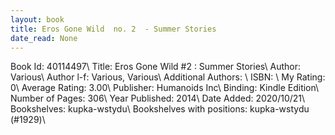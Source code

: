 ```yaml
---
layout: book
title: Eros Gone Wild  no. 2  - Summer Stories
date_read: None
---
```


Book Id: 40114497\ 
Title: Eros Gone Wild #2 : Summer Stories\ 
Author: Various\ 
Author l-f: Various, Various\ 
Additional Authors: \ 
ISBN: \ 
My Rating: 0\ 
Average Rating: 3.00\ 
Publisher: Humanoids Inc\ 
Binding: Kindle Edition\ 
Number of Pages: 306\ 
Year Published: 2014\ 
Date Added: 2020/10/21\ 
Bookshelves: kupka-wstydu\ 
Bookshelves with positions: kupka-wstydu (#1929)\ 

